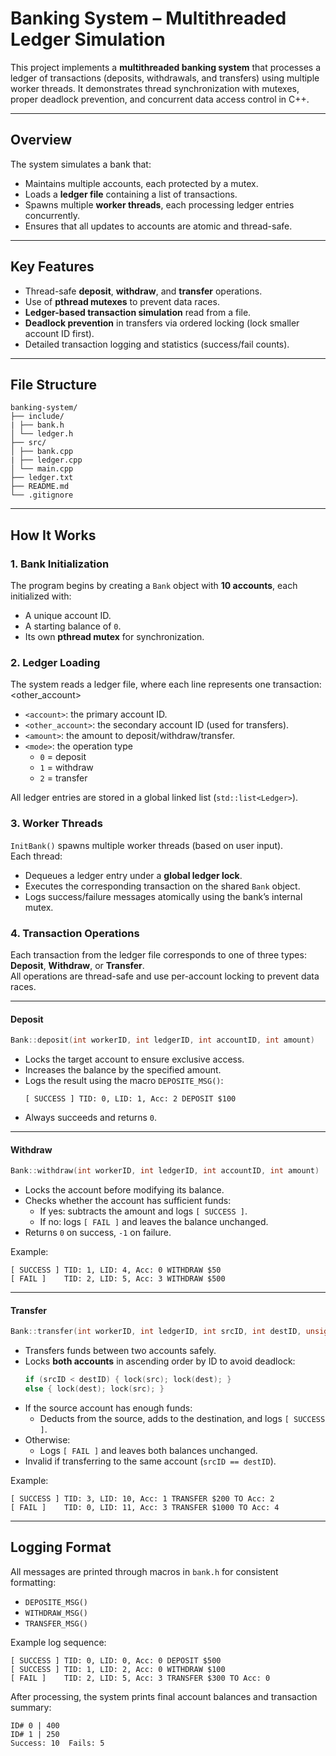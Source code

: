 # Banking System – Multithreaded Ledger Simulation

This project implements a **multithreaded banking system** that processes a ledger of transactions (deposits, withdrawals, and transfers) using multiple worker threads. It demonstrates thread synchronization with mutexes, proper deadlock prevention, and concurrent data access control in C++.

---

## Overview

The system simulates a bank that:
- Maintains multiple accounts, each protected by a mutex.  
- Loads a **ledger file** containing a list of transactions.  
- Spawns multiple **worker threads**, each processing ledger entries concurrently.  
- Ensures that all updates to accounts are atomic and thread-safe.

---

## Key Features

- Thread-safe **deposit**, **withdraw**, and **transfer** operations.  
- Use of **pthread mutexes** to prevent data races.  
- **Ledger-based transaction simulation** read from a file.  
- **Deadlock prevention** in transfers via ordered locking (lock smaller account ID first).  
- Detailed transaction logging and statistics (success/fail counts).  

---

## File Structure
```
banking-system/
├── include/
| ├── bank.h
│ └── ledger.h
├── src/
│ ├── bank.cpp
| ├── ledger.cpp
│ └── main.cpp
├── ledger.txt
├── README.md
└── .gitignore
```
---

## How It Works

### 1. Bank Initialization
The program begins by creating a `Bank` object with **10 accounts**, each initialized with:
- A unique account ID.
- A starting balance of `0`.
- Its own **pthread mutex** for synchronization.

### 2. Ledger Loading
The system reads a ledger file, where each line represents one transaction:
<account> <other_account> <amount> <mode>

- `<account>`: the primary account ID.  
- `<other_account>`: the secondary account ID (used for transfers).  
- `<amount>`: the amount to deposit/withdraw/transfer.  
- `<mode>`: the operation type  
  - `0` = deposit  
  - `1` = withdraw  
  - `2` = transfer  

All ledger entries are stored in a global linked list (`std::list<Ledger>`).

### 3. Worker Threads
`InitBank()` spawns multiple worker threads (based on user input).  
Each thread:
- Dequeues a ledger entry under a **global ledger lock**.  
- Executes the corresponding transaction on the shared `Bank` object.  
- Logs success/failure messages atomically using the bank’s internal mutex.  

### 4. Transaction Operations

Each transaction from the ledger file corresponds to one of three types: **Deposit**, **Withdraw**, or **Transfer**.  
All operations are thread-safe and use per-account locking to prevent data races.

---

#### Deposit
```cpp
Bank::deposit(int workerID, int ledgerID, int accountID, int amount)
```
- Locks the target account to ensure exclusive access.
- Increases the balance by the specified amount.
- Logs the result using the macro `DEPOSITE_MSG()`:
  ```
  [ SUCCESS ] TID: 0, LID: 1, Acc: 2 DEPOSIT $100
  ```
- Always succeeds and returns `0`.

---

#### Withdraw
```cpp
Bank::withdraw(int workerID, int ledgerID, int accountID, int amount)
```
- Locks the account before modifying its balance.
- Checks whether the account has sufficient funds:
  - If yes: subtracts the amount and logs `[ SUCCESS ]`.
  - If no: logs `[ FAIL ]` and leaves the balance unchanged.
- Returns `0` on success, `-1` on failure.

Example:
```
[ SUCCESS ] TID: 1, LID: 4, Acc: 0 WITHDRAW $50
[ FAIL ]    TID: 2, LID: 5, Acc: 3 WITHDRAW $500
```

---

#### Transfer
```cpp
Bank::transfer(int workerID, int ledgerID, int srcID, int destID, unsigned int amount)
```
- Transfers funds between two accounts safely.
- Locks **both accounts** in ascending order by ID to avoid deadlock:
  ```cpp
  if (srcID < destID) { lock(src); lock(dest); }
  else { lock(dest); lock(src); }
  ```
- If the source account has enough funds:
  - Deducts from the source, adds to the destination, and logs `[ SUCCESS ]`.
- Otherwise:
  - Logs `[ FAIL ]` and leaves both balances unchanged.
- Invalid if transferring to the same account (`srcID == destID`).

Example:
```
[ SUCCESS ] TID: 3, LID: 10, Acc: 1 TRANSFER $200 TO Acc: 2
[ FAIL ]    TID: 0, LID: 11, Acc: 3 TRANSFER $1000 TO Acc: 4
```

---

## Logging Format

All messages are printed through macros in `bank.h` for consistent formatting:
- `DEPOSITE_MSG()`  
- `WITHDRAW_MSG()`  
- `TRANSFER_MSG()`

Example log sequence:
```
[ SUCCESS ] TID: 0, LID: 0, Acc: 0 DEPOSIT $500
[ SUCCESS ] TID: 1, LID: 2, Acc: 0 WITHDRAW $100
[ FAIL ]    TID: 2, LID: 5, Acc: 3 TRANSFER $300 TO Acc: 0
```

After processing, the system prints final account balances and transaction summary:
```
ID# 0 | 400
ID# 1 | 250
Success: 10  Fails: 5
```
